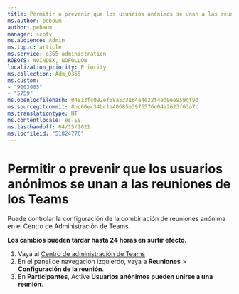 ```yaml
---
title: Permitir o prevenir que los usuarios anónimos se unan a las reuniones de los Teams
ms.author: pebaum
author: pebaum
manager: scotv
ms.audience: Admin
ms.topic: article
ms.service: o365-administration
ROBOTS: NOINDEX, NOFOLLOW
localization_priority: Priority
ms.collection: Adm_O365
ms.custom:
- "9003005"
- "5759"
ms.openlocfilehash: 04813fc092ef58a533164a4e22f4ed9ee959cf9d
ms.sourcegitcommit: 8bc60ec34bc1e40685e3976576e04a2623f63a7c
ms.translationtype: HT
ms.contentlocale: es-ES
ms.lasthandoff: 04/15/2021
ms.locfileid: "51824776"
---
```

# <a name="allow-or-prevent-anonymous-users-from-joining-teams-meetings"></a>Permitir o prevenir que los usuarios anónimos se unan a las reuniones de los Teams

Puede controlar la configuración de la combinación de reuniones anónima en el Centro de Administración de Teams.

**Los cambios pueden tardar hasta 24 horas en surtir efecto.**

1.  Vaya al [Centro de administración de Teams](https://admin.teams.microsoft.com)
2.  En el panel de navegación izquierdo, vaya a **Reuniones**  >  **Configuración de la reunión**.
3.  En **Participantes**, Active **Usuarios anónimos pueden unirse a una reunión**.